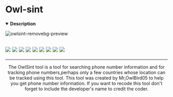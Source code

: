 # Owl-sint
<details open>
  <summary><strong> Description </strong></summary>

![owlsint-removebg-preview](https://github.com/IccTeam/Owl-sint/assets/143928335/14dfe6f1-27d7-40d4-a73c-f77e95c2394d)
 <h2><img src="https://img.shields.io/badge/Author-Mr,OwlBird05-blueviolet"/>
<img src="https://img.shields.io/badge/Tool-owlsint-red"/>
<img src="https://img.shields.io/badge/Made%20with-Python%20and%20Bash-yellowgreen"/> <img src="https://img.shields.io/badge/Version-1.0-9cf"/>
<img src="https://img.shields.io/github/issues/IccTeam/Owl-sint.svg?color=%23ff0000"/> <img
<img src="https://img.shields.io/github/issues-closed/IccTeam/Owl-sint.svg?color=%2300cc00"/> <img
<img src="https://img.shields.io/github/forks/IccTeam/Owl-sint.svg?color=%23ffff00"/> <img
<img src="https://img.shields.io/github/stars/IccTeam/Owl-sint.svg?color=%23ff3300"/> <img
<img src="https://img.shields.io/github/license/IccTeam/Owl-sint.svg?color=%230000ff"/> <img
</center>
  </h2>
  <hr>

<p align="center">
The OwlSint tool is a tool for searching phone number information and for tracking phone numbers,perhaps only a few countries whose location can be tracked using this tool. This tool was created by Mr,OwlBird05 to help you get phone number information. If you want to recode this tool don't forget to include the developer's name to credit the coder.
  </details>
